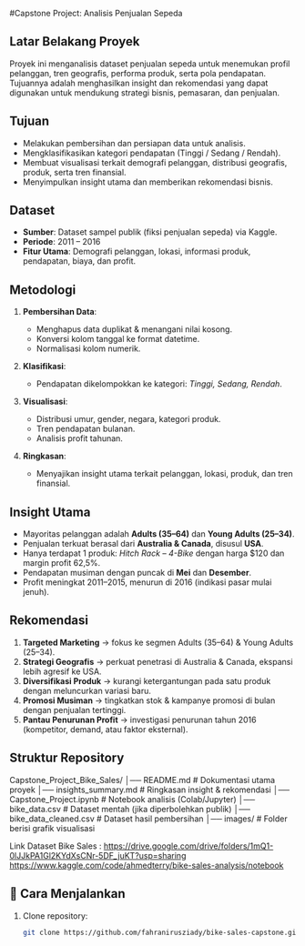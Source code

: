 #Capstone Project: Analisis Penjualan Sepeda  

## Latar Belakang Proyek  
Proyek ini menganalisis dataset penjualan sepeda untuk menemukan profil pelanggan, tren geografis, performa produk, serta pola pendapatan. Tujuannya adalah menghasilkan insight dan rekomendasi yang dapat digunakan untuk mendukung strategi bisnis, pemasaran, dan penjualan.  

## Tujuan  
- Melakukan pembersihan dan persiapan data untuk analisis.  
- Mengklasifikasikan kategori pendapatan (Tinggi / Sedang / Rendah).  
- Membuat visualisasi terkait demografi pelanggan, distribusi geografis, produk, serta tren finansial.  
- Menyimpulkan insight utama dan memberikan rekomendasi bisnis.  

## Dataset  
- **Sumber**: Dataset sampel publik (fiksi penjualan sepeda) via Kaggle.  
- **Periode**: 2011 – 2016  
- **Fitur Utama**: Demografi pelanggan, lokasi, informasi produk, pendapatan, biaya, dan profit.  

## Metodologi  
1. **Pembersihan Data**:  
   - Menghapus data duplikat & menangani nilai kosong.  
   - Konversi kolom tanggal ke format datetime.  
   - Normalisasi kolom numerik.  

2. **Klasifikasi**:  
   - Pendapatan dikelompokkan ke kategori: *Tinggi, Sedang, Rendah*.  

3. **Visualisasi**:  
   - Distribusi umur, gender, negara, kategori produk.  
   - Tren pendapatan bulanan.  
   - Analisis profit tahunan.  

4. **Ringkasan**:  
   - Menyajikan insight utama terkait pelanggan, lokasi, produk, dan tren finansial.  

## Insight Utama  
- Mayoritas pelanggan adalah **Adults (35–64)** dan **Young Adults (25–34)**.  
- Penjualan terkuat berasal dari **Australia & Canada**, disusul **USA**.  
- Hanya terdapat 1 produk: *Hitch Rack – 4-Bike* dengan harga $120 dan margin profit 62,5%.  
- Pendapatan musiman dengan puncak di **Mei** dan **Desember**.  
- Profit meningkat 2011–2015, menurun di 2016 (indikasi pasar mulai jenuh).  

## Rekomendasi  
1. **Targeted Marketing** → fokus ke segmen Adults (35–64) & Young Adults (25–34).  
2. **Strategi Geografis** → perkuat penetrasi di Australia & Canada, ekspansi lebih agresif ke USA.  
3. **Diversifikasi Produk** → kurangi ketergantungan pada satu produk dengan meluncurkan variasi baru.  
4. **Promosi Musiman** → tingkatkan stok & kampanye promosi di bulan dengan penjualan tertinggi.  
5. **Pantau Penurunan Profit** → investigasi penurunan tahun 2016 (kompetitor, demand, atau faktor eksternal).  

## Struktur Repository  
Capstone_Project_Bike_Sales/
│── README.md # Dokumentasi utama proyek
│── insights_summary.md # Ringkasan insight & rekomendasi
│── Capstone_Project.ipynb # Notebook analisis (Colab/Jupyter)
│── bike_data.csv # Dataset mentah (jika diperbolehkan publik)
│── bike_data_cleaned.csv # Dataset hasil pembersihan
│── images/ # Folder berisi grafik visualisasi

Link Dataset Bike Sales :
https://drive.google.com/drive/folders/1mQ1-0lJJkPA1Gl2KYdXsCNr-5DF_juKT?usp=sharing
https://www.kaggle.com/code/ahmedterry/bike-sales-analysis/notebook

## 🚀 Cara Menjalankan  
1. Clone repository:  
   ```bash
   git clone https://github.com/fahranirusziady/bike-sales-capstone.git
